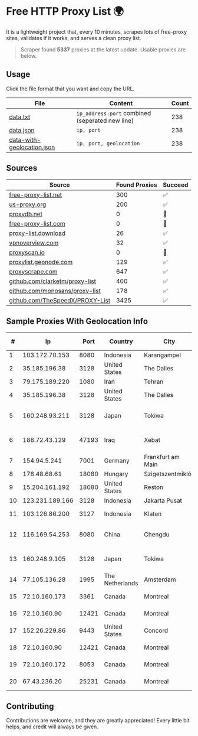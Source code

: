 
# Free HTTP Proxy List 🌍

It is a lightweight project that, every 10 minutes, scrapes lots of free-proxy sites, validates if it works, and serves a clean proxy list.


> Scraper found **5337** proxies at the latest update. Usable proxies are below.

## Usage

Click the file format that you want and copy the URL.


|File|Content|Count|
|----|-------|-----|
|[data.txt](https://raw.githubusercontent.com/themiralay/Proxy-List-World/master/data.txt)|`ip_address:port` combined (seperated new line)|238|
|[data.json](https://raw.githubusercontent.com/themiralay/Proxy-List-World/master/data.json)|`ip, port`|238|
|[data-with-geolocation.json](https://raw.githubusercontent.com/themiralay/Proxy-List-World/master/data-with-geolocation.json)|`ip, port, geolocation`|238|

## Sources

|Source|Found Proxies|Succeed|
|------|-------------|-------|
|[free-proxy-list.net](https://free-proxy-list.net)|300|✅|
|[us-proxy.org](https://www.us-proxy.org)|200|✅|
|[proxydb.net](http://proxydb.net)|0|🚫|
|[free-proxy-list.com](https://free-proxy-list.com/?page=&port=&type%5B%5D=http&type%5B%5D=https&up_time=0&search=Search)|0|🚫|
|[proxy-list.download](https://www.proxy-list.download/HTTP)|26|✅|
|[vpnoverview.com](https://vpnoverview.com/privacy/anonymous-browsing/free-proxy-servers)|32|✅|
|[proxyscan.io](https://www.proxyscan.io)|0|🚫|
|[proxylist.geonode.com](https://proxylist.geonode.com/api/proxy-list?limit=300&page=1&sort_by=lastChecked&sort_type=desc&protocols=http,https)|129|✅|
|[proxyscrape.com](https://api.proxyscrape.com/v2/?request=displayproxies&protocol=http&timeout=10000&country=all&ssl=all&anonymity=all)|647|✅|
|[github.com/clarketm/proxy-list](https://raw.githubusercontent.com/clarketm/proxy-list/master/proxy-list-raw.txt)|400|✅|
|[github.com/monosans/proxy-list](https://raw.githubusercontent.com/monosans/proxy-list/main/proxies/http.txt)|178|✅|
|[github.com/TheSpeedX/PROXY-List](https://raw.githubusercontent.com/TheSpeedX/PROXY-List/master/http.txt)|3425|✅|


## Sample Proxies With Geolocation Info

|#|Ip|Port|Country|City|Internet Service Provider|
|-|--|----|-------|----|-------------------------|
|1|103.172.70.153|8080|Indonesia|Karangampel|AZNET|
|2|35.185.196.38|3128|United States|The Dalles|Google LLC|
|3|79.175.189.220|1080|Iran|Tehran|Afranet|
|4|35.185.196.38|3128|United States|The Dalles|Google LLC|
|5|160.248.93.211|3128|Japan|Tokiwa|NTT PC Communications, Inc.|
|6|188.72.43.129|47193|Iraq|Xebat|Pirmam For Information Technology Ltd|
|7|154.94.5.241|7001|Germany|Frankfurt am Main|Yisu Cloud|
|8|178.48.68.61|18080|Hungary|Szigetszentmiklós|UPC|
|9|15.204.161.192|18080|United States|Reston|OVH SAS|
|10|123.231.189.166|3128|Indonesia|Jakarta Pusat|LINTASARTA|
|11|103.126.86.200|3127|Indonesia|Klaten|PT. Rasi Bintang Perkasa|
|12|116.169.54.253|8080|China|Chengdu|China Unicom CHINA169 Network|
|13|160.248.9.105|3128|Japan|Tokiwa|NTT PC Communications, Inc.|
|14|77.105.136.28|1995|The Netherlands|Amsterdam|Servers Tech Fzco|
|15|72.10.160.173|3361|Canada|Montreal|GloboTech Communications|
|16|72.10.160.90|12421|Canada|Montreal|GloboTech Communications|
|17|152.26.229.86|9443|United States|Concord|MCNC|
|18|72.10.160.90|12421|Canada|Montreal|GloboTech Communications|
|19|72.10.160.172|8053|Canada|Montreal|GloboTech Communications|
|20|67.43.236.20|25231|Canada|Montreal|GloboTech Communications|



## Contributing

Contributions are welcome, and they are greatly appreciated! Every
little bit helps, and credit will always be given.

